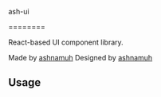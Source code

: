 ash-ui

========

React-based UI component library.

Made by [ashnamuh](https://github.com/ashnamuh)
Designed by [ashnamuh](https://github.com/ashnamuh)

Usage
----------

